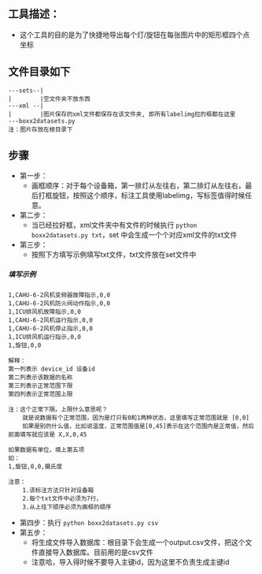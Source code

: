 ## 工具描述：
- 这个工具的目的是为了快捷地导出每个灯/旋钮在每张图片中的矩形框四个点坐标
## 文件目录如下
```
---sets--|
|        |空文件夹不放东西
---xml --|
|        |图片保存的xml文件都保存在该文件夹, 即所有labelimg拉的框都在这里
---boxx2datasets.py
注：图片存放在根目录下
```
## 步骤
- 第一步：
    - 画框顺序：对于每个设备箱，第一排灯从左往右，第二排灯从左往右，最后打框旋钮，按照这个顺序，标注工具使用labelimg，写标签值得时候任意。
- 第二步：
    - 当已经拉好框，xml文件夹中有文件的时候执行 `python boxx2datasets.py txt`，set 中会生成一个个对应xml文件的txt文件
- 第三步：
    - 按照下方填写示例填写txt文件，txt文件放在set文件中
##### 填写示例
```
1,CAHU-6-2风机变频器故障指示,0,0
1,CAHU-6-2风机防火阀动作指示,0,0
1,ICU排风机故障指示,0,0
1,CAHU-6-2风机运行指示,0,0
1,CAHU-6-2风机停止指示,0,0
1,ICU排风机运行指示,0,0
1,旋钮,0,0
```
```
解释：
第一列表示 device_id 设备id
第二列表示该数据的名称
第三列表示正常范围下限
第四列表示正常范围上限

注：这个正常下限。上限什么意思呢？
    就是说数据有个正常范围，因为是灯只有0和1两种状态，这里填写正常范围就是 [0,0] 
    如果是别的什么值，比如说温度，正常范围值是[0,45]表示在这个范围内是正常值，然后前面填写就应该是 X,X,0,45

如果数据有单位，填上第五项
如：
1,旋钮,0,0,摄氏度

注意：
    1.该标注方法只针对设备箱
    2.每个txt文件中必须为7行，
    3.从上往下顺序必须为画框的顺序
```

- 第四步：执行 `python boxx2datasets.py csv`
- 第五步：
    - 将生成文件导入数据库：根目录下会生成一个output.csv文件，把这个文件直接导入数据库。目前用的是csv文件
    - 注意哈，导入得时候不要导入主键id，因为这里不负责生成主键id

